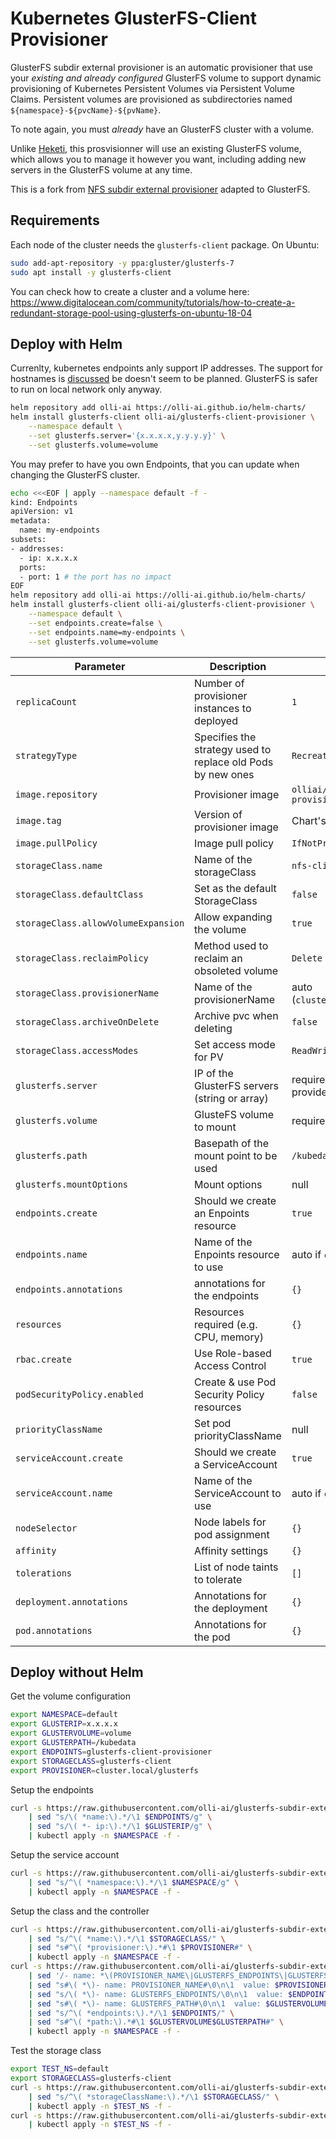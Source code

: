 # Kubernetes GlusterFS-Client Provisioner

GlusterFS subdir external provisioner is an automatic provisioner that use your _existing and already configured_ GlusterFS volume to support dynamic provisioning of Kubernetes Persistent Volumes via Persistent Volume Claims. Persistent volumes are provisioned as subdirectories named `${namespace}-${pvcName}-${pvName}`.

To note again, you must _already_ have an GlusterFS cluster with a volume.

Unlike [Heketi](https://github.com/heketi/heketi), this prosvisionner will use an existing GlusterFS volume, which allows you to manage it however you want, including adding new servers in the GlusterFS volume at any time.

This is a fork from [NFS subdir external provisioner](https://github.com/kubernetes-sigs/nfs-subdir-external-provisioner) adapted to GlusterFS.

## Requirements

Each node of the cluster needs the `glusterfs-client` package. On Ubuntu:
```bash
sudo add-apt-repository -y ppa:gluster/glusterfs-7
sudo apt install -y glusterfs-client
```
You can check how to create a cluster and a volume here: https://www.digitalocean.com/community/tutorials/how-to-create-a-redundant-storage-pool-using-glusterfs-on-ubuntu-18-04

## Deploy with Helm

Currenlty, kubernetes endpoints anly support IP addresses. The support for hostnames is [discussed](https://github.com/kubernetes/kubernetes/issues/4447) be doesn't seem to be planned. GlusterFS is safer to run on local network only anyway.

```bash
helm repository add olli-ai https://olli-ai.github.io/helm-charts/
helm install glusterfs-client olli-ai/glusterfs-client-provisioner \
    --namespace default \
    --set glusterfs.server='{x.x.x.x,y.y.y.y}' \
    --set glusterfs.volume=volume
```

You may prefer to have you own Endpoints, that you can update when changing the GlusterFS cluster.

```bash
echo <<<EOF | apply --namespace default -f -
kind: Endpoints
apiVersion: v1
metadata:
  name: my-endpoints
subsets:
- addresses:
  - ip: x.x.x.x
  ports:
  - port: 1 # the port has no impact
EOF
helm repository add olli-ai https://olli-ai.github.io/helm-charts/
helm install glusterfs-client olli-ai/glusterfs-client-provisioner \
    --namespace default \
    --set endpoints.create=false \
    --set endpoints.name=my-endpoints \
    --set glusterfs.volume=volume
```

| Parameter                           | Description                                                 | Default                               |
| ----------------------------------- | ----------------------------------------------------------- | ------------------------------------- |
| `replicaCount`                      | Number of provisioner instances to deployed                 | `1`                                   |
| `strategyType`                      | Specifies the strategy used to replace old Pods by new ones | `Recreate`                            |
| `image.repository`                  | Provisioner image                                           | `olliai/glusterfs-client-provisioner` |
| `image.tag`                         | Version of provisioner image                                | Chart's version                       |
| `image.pullPolicy`                  | Image pull policy                                           | `IfNotPresent`                        |
| `storageClass.name`                 | Name of the storageClass                                    | `nfs-client`                          |
| `storageClass.defaultClass`         | Set as the default StorageClass                             | `false`                               |
| `storageClass.allowVolumeExpansion` | Allow expanding the volume                                  | `true`                                |
| `storageClass.reclaimPolicy`        | Method used to reclaim an obsoleted volume                  | `Delete`                              |
| `storageClass.provisionerName`      | Name of the provisionerName                                 | auto (`cluster.local/{fullName}`)     |
| `storageClass.archiveOnDelete`      | Archive pvc when deleting                                   | `false`                                |
| `storageClass.accessModes`          | Set access mode for PV                                      | `ReadWriteOnce`                       |
| `glusterfs.server`                  | IP of the GlusterFS servers (string or array)               | required if endpoints is not provided |
| `glusterfs.volume`                  | GlusteFS volume to mount                                    | required                              |
| `glusterfs.path`                    | Basepath of the mount point to be used                      | `/kubedata`                           |
| `glusterfs.mountOptions`            | Mount options                                               | null                                  |
| `endpoints.create`                  | Should we create an Enpoints resource                       | `true`                                |
| `endpoints.name`                    | Name of the Enpoints resource to use                        | auto if `create`, required else       |
| `endpoints.annotations`             | annotations for the endpoints                               | `{}`                                  |
| `resources`                         | Resources required (e.g. CPU, memory)                       | `{}`                                  |
| `rbac.create`                       | Use Role-based Access Control                               | `true`                                |
| `podSecurityPolicy.enabled`         | Create & use Pod Security Policy resources                  | `false`                               |
| `priorityClassName`                 | Set pod priorityClassName                                   | null                                  |
| `serviceAccount.create`             | Should we create a ServiceAccount                           | `true`                                |
| `serviceAccount.name`               | Name of the ServiceAccount to use                           | auto if `create`, required else       |
| `nodeSelector`                      | Node labels for pod assignment                              | `{}`                                  |
| `affinity`                          | Affinity settings                                           | `{}`                                  |
| `tolerations`                       | List of node taints to tolerate                             | `[]`                                  |
| `deployment.annotations`            | Annotations for the deployment                              | `{}`                                  |
| `pod.annotations`                   | Annotations for the pod                                     | `{}`                                  |

## Deploy without Helm

Get the volume configuration
```bash
export NAMESPACE=default
export GLUSTERIP=x.x.x.x
export GLUSTERVOLUME=volume
export GLUSTERPATH=/kubedata
export ENDPOINTS=glusterfs-client-provisioner
export STORAGECLASS=glusterfs-client
export PROVISIONER=cluster.local/glusterfs
```

Setup the endpoints
```bash
curl -s https://raw.githubusercontent.com/olli-ai/glusterfs-subdir-external-provisioner/master/deploy/endpoints.yaml \
    | sed "s/\( *name:\).*/\1 $ENDPOINTS/g" \
    | sed "s/\( *- ip:\).*/\1 $GLUSTERIP/g" \
    | kubectl apply -n $NAMESPACE -f -
```

Setup the service account
```bash
curl -s https://raw.githubusercontent.com/olli-ai/glusterfs-subdir-external-provisioner/master/deploy/rbac.yaml \
    | sed "s/^\( *namespace:\).*/\1 $NAMESPACE/g" \
    | kubectl apply -n $NAMESPACE -f -
```

Setup the class and the controller
```bash
curl -s https://raw.githubusercontent.com/olli-ai/glusterfs-subdir-external-provisioner/master/deploy/class.yaml \
    | sed "s/^\( *name:\).*/\1 $STORAGECLASS/" \
    | sed "s#^\( *provisioner:\).*#\1 $PROVISIONER#" \
    | kubectl apply -n $NAMESPACE -f -
curl -s https://raw.githubusercontent.com/olli-ai/glusterfs-subdir-external-provisioner/master/deploy/deployment.yaml \
    | sed '/- name: *\(PROVISIONER_NAME\|GLUSTERFS_ENDPOINTS\|GLUSTERFS_PATH\)/{n;d}' \
    | sed "s#\( *\)- name: PROVISIONER_NAME#\0\n\1  value: $PROVISIONER#" \
    | sed "s/\( *\)- name: GLUSTERFS_ENDPOINTS/\0\n\1  value: $ENDPOINTS/" \
    | sed "s#\( *\)- name: GLUSTERFS_PATH#\0\n\1  value: $GLUSTERVOLUME$GLUSTERPATH#" \
    | sed "s/^\( *endpoints:\).*/\1 $ENDPOINTS/" \
    | sed "s#^\( *path:\).*#\1 $GLUSTERVOLUME$GLUSTERPATH#" \
    | kubectl apply -n $NAMESPACE -f -
```

Test the storage class
```bash
export TEST_NS=default
export STORAGECLASS=glusterfs-client
curl -s https://raw.githubusercontent.com/olli-ai/glusterfs-subdir-external-provisioner/master/deploy/test-claim.yaml \
    | sed "s/^\( *storageClassName:\).*/\1 $STORAGECLASS/" \
    | kubectl apply -n $TEST_NS -f -
curl -s https://raw.githubusercontent.com/olli-ai/glusterfs-subdir-external-provisioner/master/deploy/test-pod.yaml \
    | kubectl apply -n $TEST_NS -f -
```
